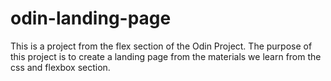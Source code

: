 # odin-landing-page
This is a project from the flex section of the Odin Project.
The purpose of this project is to create a landing page from the
materials we learn from the css and flexbox section.
